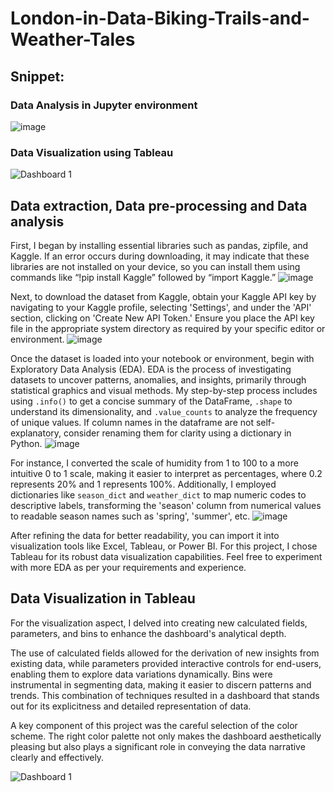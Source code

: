 # London-in-Data-Biking-Trails-and-Weather-Tales
## Snippet:
### **Data Analysis in Jupyter environment** 

![image](https://github.com/prayagpadwal/London-in-Data-Biking-Trails-and-Weather-Tales/assets/65147413/599f2d17-7b41-44bb-a070-d2697012268e)

### **Data Visualization using Tableau**

![Dashboard 1](https://github.com/prayagpadwal/London-in-Data-Biking-Trails-and-Weather-Tales/assets/65147413/e2fab66d-5cec-40c5-86b9-3afdf6a03777)

## Data extraction, Data pre-processing and Data analysis 
First, I began by installing essential libraries such as pandas, zipfile, and Kaggle. If an error occurs during downloading, it may indicate that these libraries are not installed on your device, so you can install them using commands like “!pip install Kaggle” followed by “import Kaggle.”
![image](https://github.com/prayagpadwal/London-in-Data-Biking-Trails-and-Weather-Tales/assets/65147413/f1b3ac08-4fd1-44a8-8f53-07d08e9f9410)

Next, to download the dataset from Kaggle, obtain your Kaggle API key by navigating to your Kaggle profile, selecting 'Settings', and under the 'API' section, clicking on 'Create New API Token.' Ensure you place the API key file in the appropriate system directory as required by your specific editor or environment.
![image](https://github.com/prayagpadwal/London-in-Data-Biking-Trails-and-Weather-Tales/assets/65147413/9685f291-4725-4d25-afc4-dd1dda3bc906)

Once the dataset is loaded into your notebook or environment, begin with Exploratory Data Analysis (EDA). EDA is the process of investigating datasets to uncover patterns, anomalies, and insights, primarily through statistical graphics and visual methods. My step-by-step process includes using `.info()` to get a concise summary of the DataFrame, `.shape` to understand its dimensionality, and `.value_counts` to analyze the frequency of unique values. If column names in the dataframe are not self-explanatory, consider renaming them for clarity using a dictionary in Python.
![image](https://github.com/prayagpadwal/London-in-Data-Biking-Trails-and-Weather-Tales/assets/65147413/b738646d-aab4-4dca-8d2a-797bac89941d)

For instance, I converted the scale of humidity from 1 to 100 to a more intuitive 0 to 1 scale, making it easier to interpret as percentages, where 0.2 represents 20% and 1 represents 100%. Additionally, I employed dictionaries like `season_dict` and `weather_dict` to map numeric codes to descriptive labels, transforming the 'season' column from numerical values to readable season names such as 'spring', 'summer', etc.
![image](https://github.com/prayagpadwal/London-in-Data-Biking-Trails-and-Weather-Tales/assets/65147413/c754a57b-fcc2-4c3a-90ca-f9750eb724be)

After refining the data for better readability, you can import it into visualization tools like Excel, Tableau, or Power BI. For this project, I chose Tableau for its robust data visualization capabilities. Feel free to experiment with more EDA as per your requirements and experience.

## Data Visualization in Tableau 

For the visualization aspect, I delved into creating new calculated fields, parameters, and bins to enhance the dashboard's analytical depth.

The use of calculated fields allowed for the derivation of new insights from existing data, while parameters provided interactive controls for end-users, enabling them to explore data variations dynamically. Bins were instrumental in segmenting data, making it easier to discern patterns and trends. This combination of techniques resulted in a dashboard that stands out for its explicitness and detailed representation of data.

A key component of this project was the careful selection of the color scheme. The right color palette not only makes the dashboard aesthetically pleasing but also plays a significant role in conveying the data narrative clearly and effectively. 

![Dashboard 1](https://github.com/prayagpadwal/London-in-Data-Biking-Trails-and-Weather-Tales/assets/65147413/e2fab66d-5cec-40c5-86b9-3afdf6a03777)

